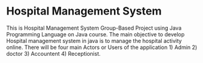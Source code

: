 # Hospital Management System
This is Hospital Management System Group-Based Project using Java Programming Language on Java course. The main objective to develop Hospital management system in java is to manage the hospital activity online. There will be four main Actors or Users of the application 1) Admin 2) doctor 3) Accountent 4) Receptionist. 
